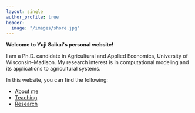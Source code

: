 ```yaml
---
layout: single
author_profile: true
header:
  image: "/images/shore.jpg"
---
```


**Welcome to Yuji Saikai's personal website!**

I am a Ph.D. candidate in Agricultural and Applied Economics, University of Wisconsin–Madison. My research interest is in computational modeling and its applications to agricultural systems.

In this website, you can find the following:
- [About me](/about/)
- [Teaching](/teaching/)
- [Research](/research/)
